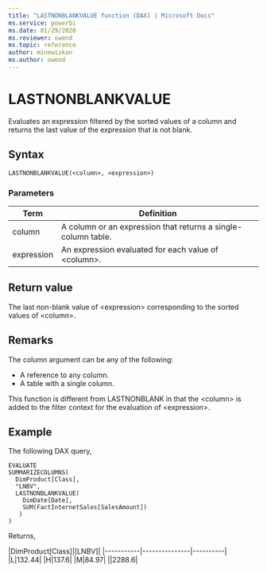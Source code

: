 ```yaml
---
title: "LASTNONBLANKVALUE function (DAX) | Microsoft Docs"
ms.service: powerbi 
ms.date: 01/29/2020
ms.reviewer: owend
ms.topic: reference
author: minewiskan
ms.author: owend
---
```

# LASTNONBLANKVALUE

Evaluates an expression filtered by the sorted values of a column and returns the last value of the expression that is not blank.
  
## Syntax  
  
```dax
LASTNONBLANKVALUE(<column>, <expression>)
```
  
### Parameters  
  
|Term|Definition|  
|--------|--------------|  
|column|A column or an expression that returns a single-column table.|  
|expression|An expression evaluated for each value of \<column>.|
  
## Return value  

The last non-blank value of \<expression> corresponding to the sorted values of \<column>.
  
## Remarks  

The column argument can be any of the following:

- A reference to any column.
- A table with a single column.

This function is different from LASTNONBLANK in that the \<column> is added to the filter context for the evaluation of \<expression>.
  
## Example  

The following DAX query,

```dax
EVALUATE 
SUMMARIZECOLUMNS(
  DimProduct[Class], 
  "LNBV", 
  LASTNONBLANKVALUE(
    DimDate[Date], 
    SUM(FactInternetSales[SalesAmount])
   )
)
```

Returns,

|DimProduct[Class]|[LNBV]|
|-----------|---------------|----------|  
|L|132.44|
|H|137.6|
|M|84.97|
||2288.6|
  
